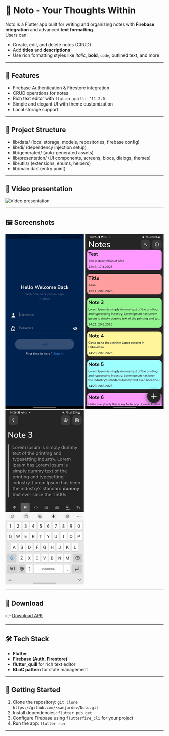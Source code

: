 # 📝 Noto - Your Thoughts Within  

Noto is a Flutter app built for writing and organizing notes with **Firebase integration** and advanced **text formatting**.  
Users can:  
- Create, edit, and delete notes (CRUD)  
- Add **titles** and **descriptions**  
- Use rich formatting styles like *italic*, **bold**, `code`, outlined text, and more  

---

## 🚀 Features
- Firebase Authentication & Firestore integration  
- CRUD operations for notes  
- Rich text editor with `flutter_quill: ^11.2.0`  
- Simple and elegant UI with theme customization  
- Local storage support  

---

## 📂 Project Structure
- lib/data/ (local storage, models, repositories, firebase config)  
- lib/di/ (dependency injection setup)  
- lib/generated/ (auto-generated assets)  
- lib/presentation/ (UI components, screens, blocs, dialogs, themes)  
- lib/utils/ (extensions, enums, helpers)  
- lib/main.dart (entry point)  

---

## 🎥 Video presentation

![Video presentation](note_video.gif)  

---

## 🖼️ Screenshots
<img src="note_login.jpg" width="250"/> <img src="note_home.jpg" width="250"/> <img src="note_edit.jpg" width="250"/>  

---

## 📱 Download
👉 [Download APK](https://github.com/ksanjardev/Noto/raw/master/app-armeabi-v7a-release.apk) 

---

## 🛠️ Tech Stack
- **Flutter**  
- **Firebase (Auth, Firestore)**  
- **flutter_quill** for rich text editor  
- **BLoC pattern** for state management  

---

## 🏁 Getting Started
1. Clone the repository: `git clone https://github.com/ksanjardev/Noto.git`  
2. Install dependencies: `flutter pub get`  
3. Configure Firebase using `flutterfire_cli` for your project  
4. Run the app: `flutter run`  

---
